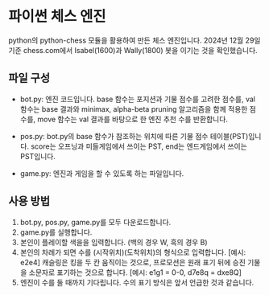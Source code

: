 # 파이썬 체스 엔진
python의 python-chess 모듈을 활용하여 만든 체스 엔진입니다. 2024년 12월 29일 기준 chess.com에서 Isabel(1600)과 Wally(1800) 봇을 이기는 것을 확인했습니다.

## 파일 구성
* bot.py: 엔진 코드입니다. base 함수는 포지션과 기물 점수를 고려한 점수를, val 함수는 base 결과와 minimax, alpha-beta pruning 알고리즘을 함께 적용한 점수를, move 함수는 val 결과를 바탕으로 한 엔진 추천 수를 반환합니다.

* pos.py: bot.py의 base 함수가 참조하는 위치에 따른 기물 점수 테이블(PST)입니다. score는 오프닝과 미들게임에서 쓰이는 PST, end는 엔드게임에서 쓰이는 PST입니다.

* game.py: 엔진과 게임을 할 수 있도록 하는 파일입니다.

## 사용 방법
1. bot.py, pos.py, game.py를 모두 다운로드합니다.
2. game.py를 실행합니다.
3. 본인이 플레이할 색을을 입력합니다. (백의 경우 W, 흑의 경우 B)
4. 본인의 차례가 되면 수를 (시작위치)(도착위치)의 형식으로 입력합니다. [예시: e2e4] 캐슬링은 킹을 두 칸 움직이는 것으로, 프로모션은 원래 표기 뒤에 승진 기물을 소문자로 표기하는 것으로 합니다. [예시: e1g1 = 0-0, d7e8q = dxe8Q]
5. 엔진이 수를 둘 때까지 기다립니다. 수의 표기 방식은 앞서 언급한 것과 같습니다.